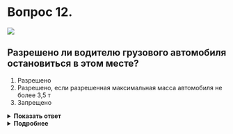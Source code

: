 # Вопрос 12.

![](https://s.drom.ru/i24227/pdd/tickets/2016/1542608744.jpg)

## Разрешено ли водителю грузового автомобиля остановиться в этом месте?

1. Разрешено
2. Разрешено, если разрешенная максимальная масса автомобиля не более 3,5 т
3. Запрещено

<details>
<summary><b>Показать ответ</b></summary>
Правильный ответ: 1
</details>
<details>
<summary><b>Подробнее</b></summary>
Водителям грузовых автомобилей независимо от их р.м.м. при наличии знака 6.4. «Парковка (парковочное место)» с любой из табличек 8.6.2, 8.6.3 и 8.6.6 - 8.6.9 «Способ постановки транспортного средства» стоять в зоне действия комбинации этих знаков нельзя. Совершить остановку в данной ситуации грузовому автомобилю можно, т.е. разрешается.
(«Дорожные знаки», пункт 12.4 ПДД)
</details>